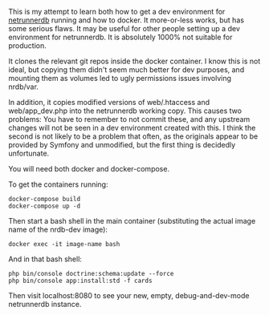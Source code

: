 This is my attempt to learn both how to get a dev environment for [netrunnerdb](https://github.com/alsciende/netrunnerdb) running and how to docker. It more-or-less works, but has some serious flaws. It may be useful for other people setting up a dev environment for netrunnerdb. It is absolutely 1000% not suitable for production.

It clones the relevant git repos inside the docker container. I know this is not ideal, but copying them didn't seem much better for dev purposes, and mounting them as volumes led to ugly permissions issues involving nrdb/var.

In addition, it copies modified versions of web/.htaccess and web/app_dev.php into the netrunnerdb working copy. This causes two problems: You have to remember to not commit these, and any upstream changes will not be seen in a dev environment created with this. I think the second is not likely to be a problem that often, as the originals appear to be provided by Symfony and unmodified, but the first thing is decidedly unfortunate.

You will need both docker and docker-compose.

To get the containers running:

    docker-compose build
    docker-compose up -d

Then start a bash shell in the main container (substituting the actual image name of the nrdb-dev image):

    docker exec -it image-name bash

And in that bash shell:

    php bin/console doctrine:schema:update --force
    php bin/console app:install:std -f cards

Then visit localhost:8080 to see your new, empty, debug-and-dev-mode netrunnerdb instance.
